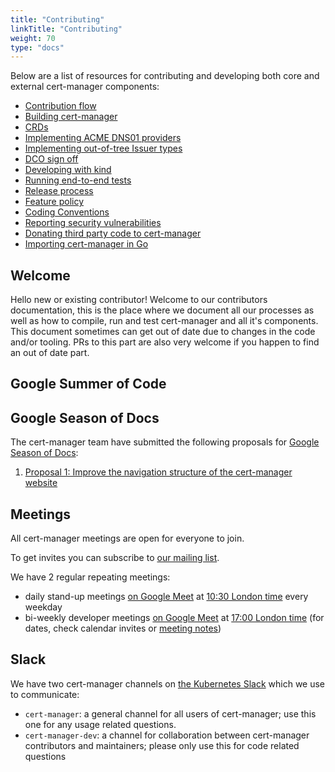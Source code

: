```yaml
---
title: "Contributing"
linkTitle: "Contributing"
weight: 70
type: "docs"
---
```


Below are a list of resources for contributing and developing both core and
external cert-manager components:

- [Contribution flow](./contributing-flow/)
- [Building cert-manager](./building/)
- [CRDs](./crds/)
- [Implementing ACME DNS01 providers](./dns-providers/)
- [Implementing out-of-tree Issuer types](./external-issuers/)
- [DCO sign off](./sign-off/)
- [Developing with kind](./kind/)
- [Running end-to-end tests](./e2e/)
- [Release process](./release-process/)
- [Feature policy](./policy/)
- [Coding Conventions](./coding-conventions/)
- [Reporting security vulnerabilities](./security/)
- [Donating third party code to cert-manager](./third-party-code-donation/)
- [Importing cert-manager in Go](./importing/)

## Welcome

Hello new or existing contributor!
Welcome to our contributors documentation, this is the place where we document all our processes
as well as how to compile, run and test cert-manager and all it's components.
This document sometimes can get out of date due to changes in the code and/or tooling. PRs to this part are
also very welcome if you happen to find an out of date part.

## Google Summer of Code

## Google Season of Docs

The cert-manager team have submitted the following proposals for [Google Season of Docs](https://developers.google.com/season-of-docs):

1. [Proposal 1: Improve the navigation structure of the cert-manager website]()

## Meetings

All cert-manager meetings are open for everyone to join.

To get invites you can subscribe to [our mailing list](https://groups.google.com/forum/#!forum/cert-manager-dev).

We have 2 regular repeating meetings:

* daily stand-up meetings [on Google Meet](https://meet.google.com/eum-fyvt-xpa) at [10:30 London time](http://www.thetimezoneconverter.com/?t=10:30&tz=Europe/London) every weekday
* bi-weekly developer meetings [on Google Meet](https://meet.google.com/abp-bwhk-wxc) at [17:00 London time](http://www.thetimezoneconverter.com/?t=17:00&tz=Europe/London) (for dates, check calendar invites or [meeting notes](https://docs.google.com/document/d/1Tc5t6ylY9dhXAan1OjOoldeaoys1Yh4Ir710ATfBa5U))

## Slack

We have two cert-manager channels on [the Kubernetes Slack](https://slack.k8s.io) which we use to communicate:

* `cert-manager`: a general channel for all users of cert-manager; use this one for any usage related questions.
* `cert-manager-dev`: a channel for collaboration between cert-manager contributors and maintainers; please only use this for code related questions
